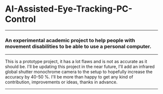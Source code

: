 # AI-Assisted-Eye-Tracking-PC-Control

---

### An experimental academic project to help people with movement disabilities to be able to use a personal computer.

---

This is a prototype project, it has a lot flaws and is not as accurate as it should be. I'll be updating this project in the near future, I'll add an infrared global shutter monochrome camera to the setup to hopefully increase the accuracy by 40-50 %.
I'll be more than happy to get any kind of contribution, improvements or ideas, thanks in advance.

---
